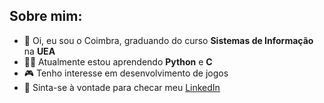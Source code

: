 ## Sobre mim:

* 👋 Oi, eu sou o Coimbra, graduando do curso **Sistemas de Informação** na **UEA**
* 👨‍💻 Atualmente estou aprendendo **Python** e **C**
* 🎮 Tenho interesse em desenvolvimento de jogos
* 💼 Sinta-se à vontade para checar meu [LinkedIn](https://www.linkedin.com/in/lu%C3%ADs-henrique-90801b1bb/)
